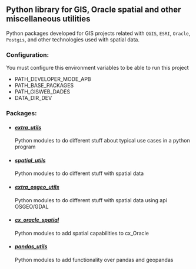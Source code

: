 ## Python library for GIS, Oracle spatial and other miscellaneous utilities 
Python packages developed for GIS projects related with `QGIS`, `ESRI`, 
`Oracle`, `Postgis`, and other technologies used with spatial data.

### Configuration:
You must configure this environment variables to be able to run this project

- PATH_DEVELOPER_MODE_APB
- PATH_BASE_PACKAGES
- PATH_GISWEB_DADES
- DATA_DIR_DEV


### Packages:
- #### [_extra_utils_](./extra_utils_pckg/README.md)
  Python modules to do different stuff about typical use cases in a python program

- #### [_spatial_utils_](./spatial_utils_pckg/README.md)
  Python modules to do different stuff with spatial data

- #### [_extra_osgeo_utils_](./extra_osgeo_utils_pckg/README.md)
  Python modules to do different stuff with spatial data using api OSGEO/GDAL

- #### [_cx_oracle_spatial_](./cx_oracle_spatial_pckg/README.md)
  Python modules to add spatial capabilities to cx_Oracle

- #### [_pandas_utils_](./pandas_utils_pckg/README.md)
  Python modules to add functionality over pandas and geopandas
